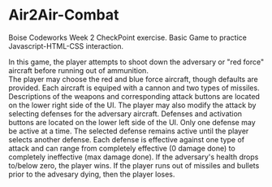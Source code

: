 # Air2Air-Combat
Boise Codeworks Week 2 CheckPoint exercise.  Basic Game to practice Javascript-HTML-CSS interaction.

In this game, the player attempts to shoot down the adversary or "red force" aircraft before running out of ammunition.  
The player may choose the red and blue force aircraft, though defaults are provided.
Each aircraft is equiped with a cannon and two types of missiles.  Descriptions of the weapons and corresponding attack buttons
are located on the lower right side of the UI.
The player may also modify the attack by selecting defenses for the adversary aircraft.  Defenses and activation buttons are located on 
the lower left side of the UI.  Only one defense may be active at a time.  The selected defense remains active until the player selects
another defense.  Each defense is effective against one type of attack and can range from completely effective (0 damage done) to completely 
ineffective (max damage done).
If the adversary's health drops to/below zero, the player wins.
If the player runs out of missiles and bullets prior to the advesary dying, then the player loses.

